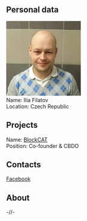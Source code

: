 ## Personal data
![ilia filatov photo](photo/ilia_filatov.jpg)  
Name:    Ilia Filatov  
Location: Czech Republic 
## Projects 
Name: [BlockCAT](../projects/blockcat.md)  
Position: Co-founder & CBDO
## Contacts   
[Facebook](https://www.facebook.com/profile.php?id=100018962596653)
## About
-//-
